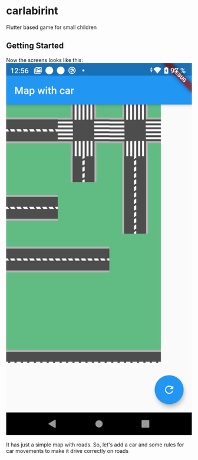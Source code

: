 # carlabirint

Flutter based game for small children

## Getting Started
Now the screens looks like this:
![](git_images/initial_screenshot.png)

It has just a simple map with roads. So, let's add a car and some rules for car movements to make it drive correctly on roads

